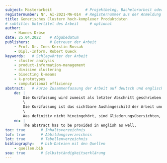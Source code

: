 ```yaml
---
subject: Masterarbeit               # Projektbeleg, Bachelorarbeit oder Masterarbeit
registernumber: Nr. AI-2021-MA-014  # Registernummer aus der Anmeldung
title: Generisches Clustern hoch-komplexer Produktdaten
# subtitle: Untertitel des Arbeit     # optional
author:
    - Hannes Dröse
date: 25.04.2022    # Abgabedatum
publishers:         # Betreuer der Arbeit
    - Prof. Dr. Ines-Kerstin Rossak
    - Dipl.-Inform. Robert Queck
keywords:   # Schlagwörter der Arbeit
    - cluster analysis
    - product-information-management
    - divisive clustering
    - bisecting k-means
    - k-prototypes
    - computational efficiency
abstract:   # kurze Zusammenfassung der Arbeit auf deutsch und englisch
    de: |
        Die Kurzfassung wird zumeist als letzter Abschnitt geschrieben. Sie soll auf einer Seite den Hintergrund bzw. die Motivation sowie die zentralen Ergebnisse der Arbeit zusammenfassen. Der Zweck dieses Texts ist es, einem Recherchierenden oder Informationssuchenden zu einem bestimmten Thema zu signalisieren, ob er in diesem Werk für ihn relevante Informationen finden wird: Lohnt es sich, die Arbeit zu bestellen oder zu kaufen? Was ist neu?
        \
        Die Kurzfassung ist das sichtbare Aushängeschild der Arbeit und dient der Aufnahme in Referenzdatenbanken, in Online-Literatur-Shops u. Ä. Schauen Sie sich die Abstracts in der Fachliteratur (etwa in Fachbüchern, am Anfang von Zeitschriftenartikeln, in Konferenz- Proceedings, in ACM- oder IEEE-Literaturdatenbanken, im OPAC der Bibliothek usw.) an, um ein Gefühl dafür zu entwickeln, was hineingehört (siehe Abschnitt 2.4 Materialsammlung, S. 2).
        \
        Was definitiv nicht hineingehört, sind Gliederungsübersichten, chronologische Arbeitsberichte u. dgl.
    en: |
        The abstract has to be provided in english as well.
toc: true       # Inhaltsverzeichnis
lof: true       # Abbildungsverzeichnis
lot: true       # Tabellenverzeichnis
bibliography:   # bib-Dateien mit den Quellen
    - quellen.bib
soa: true       # Selbstständigkeitserklärung
---
```


<!-- alle Markdown-Files sollten mit einer freien Zeile enden, sonst kann es zu Fehlern bei der Generierung kommen -->
